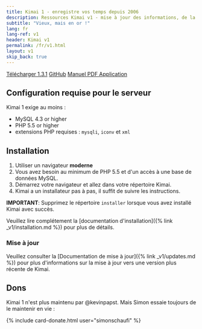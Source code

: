 ```yaml
---
title: Kimai 1 - enregistre vos temps depuis 2006
description: Ressources Kimai v1 - mise à jour des informations, de la documentation et des liens
subtitle: "Vieux, mais en or !"
lang: fr
lang-ref: v1
header: Kimai v1
permalink: /fr/v1.html
layout: v1
skip_back: true
---
```

<a href="{{ site.kimai_v1_repo }}/releases/download/1.3.1/kimai_1.3.1.zip" class="btn btn-primary"><i class="fas fa-download"></i> Télécharger 1.3.1</a>
<a href="{{ site.kimai_v1_repo }}" class="btn btn-primary"><i class="fab fa-github"></i> GitHub</a>
<a href="https://github.com/kimai/manuals/" class="btn btn-primary"><i class="fas fa-book"></i> Manuel PDF </a>
<a href="{% link _v1/apps.md %}" class="btn btn-primary"><i class="fas fa-cubes"></i> Application</a>

## Configuration requise pour le serveur

Kimai 1 exige au moins :

- MySQL 4.3 or higher
- PHP 5.5 or higher
- extensions PHP requises : `mysqli`, `iconv` et `xml`

## Installation

1. Utiliser un navigateur **moderne**
2. Vous avez besoin au minimum de PHP 5.5 et d'un accès à une base de données MySQL.
3. Démarrez votre navigateur et allez dans votre répertoire Kimai.
4. Kimai a un installateur pas à pas, il suffit de suivre les instructions.

**IMPORTANT**: Supprimez le répertoire `installer` lorsque vous avez installé Kimai avec succès.

Veuillez lire complétement la [documentation d'installation]({% link _v1/installation.md %}) pour plus de détails.

### Mise à jour

Veuillez consulter la [Documentation de mise à jour]({% link _v1/updates.md %}) pour plus d'informations sur la mise à jour vers une version plus récente de Kimai.

## Dons

Kimai 1 n'est plus maintenu par @kevinpapst. Mais Simon essaie toujours de le maintenir en vie :

{% include card-donate.html user="simonschaufi" %}
